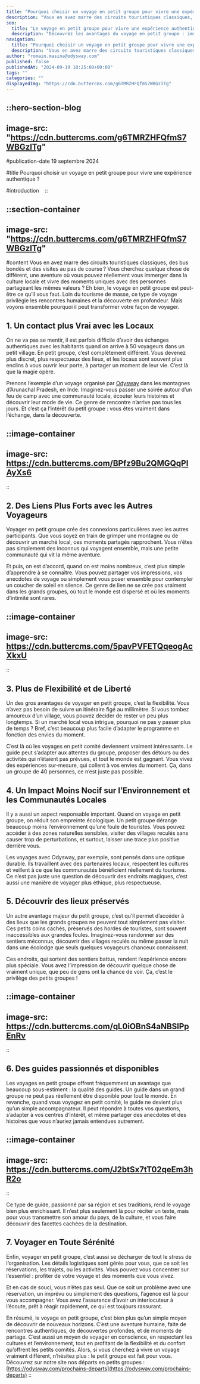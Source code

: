 ```yaml
---
title: "Pourquoi choisir un voyage en petit groupe pour vivre une expérience authentique ?"
description: "Vous en avez marre des circuits touristiques classiques, des bus bondés et des visites au pas de course ? Vous cherchez quelque chose de différent, une aventure où vous pouvez réellement vous immerger dans la culture locale et vivre des moments uniques avec des personnes partageant les mêmes valeurs ? ..."
seo:
  title: "Le voyage en petit groupe pour vivre une expérience authentique ?"
  description: "Découvrez les avantages du voyage en petit groupe : immersion, flexibilité, rencontres et impact positif sur l’environnement. Une expérience plus humaine et responsable !"
navigation:
  title: "Pourquoi choisir un voyage en petit groupe pour vivre une expérience authentique ?"
  description: "Vous en avez marre des circuits touristiques classiques, des bus bondés et des visites au pas de course ? Vous cherchez quelque chose de différent, une aventure où vous pouvez réellement vous immerger dans la culture locale et vivre des moments uniques avec des personnes partageant les mêmes valeurs ? ..."
author: "romain.masina@odysway.com"
published: false
publishedAt: "2024-09-19 10:25:00+00:00"
tags: ""
categories: ""
displayedImg: "https://cdn.buttercms.com/g6TMRZHFQfmS7WBGzITg"
---
```


::hero-section-blog
---
image-src: "https://cdn.buttercms.com/g6TMRZHFQfmS7WBGzITg"
---
#publication-date
19 septembre 2024

#title
Pourquoi choisir un voyage en petit groupe pour vivre une expérience authentique ?

#introduction
  
::

::section-container
---
image-src: "https://cdn.buttercms.com/g6TMRZHFQfmS7WBGzITg"
---
#content
Vous en avez marre des circuits touristiques classiques, des bus bondés et des visites au pas de course ? Vous cherchez quelque chose de différent, une aventure où vous pouvez réellement vous immerger dans la culture locale et vivre des moments uniques avec des personnes partageant les mêmes valeurs ? Eh bien, le voyage en petit groupe est peut-être ce qu’il vous faut. Loin du tourisme de masse, ce type de voyage privilégie les rencontres humaines et la découverte en profondeur. Mais voyons ensemble pourquoi il peut transformer votre façon de voyager.

## **1\. Un contact plus Vrai avec les Locaux**

On ne va pas se mentir, il est parfois difficile d’avoir des échanges authentiques avec les habitants quand on arrive à 50 voyageurs dans un petit village. En petit groupe, c’est complètement différent. Vous devenez plus discret, plus respectueux des lieux, et les locaux sont souvent plus enclins à vous ouvrir leur porte, à partager un moment de leur vie. C’est là que la magie opère.

Prenons l’exemple d’un voyage organisé par [Odysway](https://odysway.com/voyages/inde-arunachal-pradesh) dans les montagnes d’Arunachal Pradesh, en Inde. Imaginez-vous passer une soirée autour d’un feu de camp avec une communauté locale, écouter leurs histoires et découvrir leur mode de vie. Ce genre de rencontre n’arrive pas tous les jours. Et c’est ça l’intérêt du petit groupe : vous êtes vraiment dans l’échange, dans la découverte.

::image-container
---
image-src: https://cdn.buttercms.com/BPfz9Bu2QMGQqPIAyXs6
---
::

## **2\. Des Liens Plus Forts avec les Autres Voyageurs**

Voyager en petit groupe crée des connexions particulières avec les autres participants. Que vous soyez en train de grimper une montagne ou de découvrir un marché local, ces moments partagés rapprochent. Vous n’êtes pas simplement des inconnus qui voyagent ensemble, mais une petite communauté qui vit la même aventure.

Et puis, on est d’accord, quand on est moins nombreux, c’est plus simple d’apprendre à se connaître. Vous pouvez partager vos impressions, vos anecdotes de voyage ou simplement vous poser ensemble pour contempler un coucher de soleil en silence. Ce genre de lien ne se crée pas vraiment dans les grands groupes, où tout le monde est dispersé et où les moments d’intimité sont rares.

::image-container
---
image-src: https://cdn.buttercms.com/5pavPVFETQqeogAcXkxU
---
::

## **3\. Plus de Flexibilité et de Liberté**

Un des gros avantages de voyager en petit groupe, c’est la flexibilité. Vous n’avez pas besoin de suivre un itinéraire figé au millimètre. Si vous tombez amoureux d’un village, vous pouvez décider de rester un peu plus longtemps. Si un marché local vous intrigue, pourquoi ne pas y passer plus de temps ? Bref, c’est beaucoup plus facile d’adapter le programme en fonction des envies du moment.

C’est là où les voyages en petit comité deviennent vraiment intéressants. Le guide peut s’adapter aux attentes du groupe, proposer des détours ou des activités qui n’étaient pas prévues, et tout le monde est gagnant. Vous vivez des expériences sur-mesure, qui collent à vos envies du moment. Ça, dans un groupe de 40 personnes, ce n’est juste pas possible.

## **4\. Un Impact Moins Nocif sur l’Environnement et les Communautés Locales**

Il y a aussi un aspect responsable important. Quand on voyage en petit groupe, on réduit son empreinte écologique. Un petit groupe dérange beaucoup moins l’environnement qu’une foule de touristes. Vous pouvez accéder à des zones naturelles sensibles, visiter des villages reculés sans causer trop de perturbations, et surtout, laisser une trace plus positive derrière vous.

Les voyages avec Odysway, par exemple, sont pensés dans une optique durable. Ils travaillent avec des partenaires locaux, respectent les cultures et veillent à ce que les communautés bénéficient réellement du tourisme. Ce n’est pas juste une question de découvrir des endroits magiques, c’est aussi une manière de voyager plus éthique, plus respectueuse.

## **5\. Découvrir des lieux préservés**

Un autre avantage majeur du petit groupe, c’est qu’il permet d’accéder à des lieux que les grands groupes ne peuvent tout simplement pas visiter. Ces petits coins cachés, préservés des hordes de touristes, sont souvent inaccessibles aux grandes foules. Imaginez-vous randonner sur des sentiers méconnus, découvrir des villages reculés ou même passer la nuit dans une écolodge que seuls quelques voyageurs chanceux connaissent.

Ces endroits, qui sortent des sentiers battus, rendent l’expérience encore plus spéciale. Vous avez l’impression de découvrir quelque chose de vraiment unique, que peu de gens ont la chance de voir. Ça, c’est le privilège des petits groupes !

::image-container
---
image-src: https://cdn.buttercms.com/qL0iOBnS4aNBSlPpEnRv
---
::

## **6\. Des guides passionnés et disponibles**

Les voyages en petit groupe offrent fréquemment un avantage que beaucoup sous-estiment : la qualité des guides. Un guide dans un grand groupe ne peut pas réellement être disponible pour tout le monde. En revanche, quand vous voyagez en petit comité, le guide ne devient plus qu’un simple accompagnateur. Il peut répondre à toutes vos questions, s’adapter à vos centres d’intérêt, et même partager des anecdotes et des histoires que vous n’auriez jamais entendues autrement.

::image-container
---
image-src: https://cdn.buttercms.com/J2btSx7tT02qeEm3hR2o
---
::

Ce type de guide, passionné par sa région et ses traditions, rend le voyage bien plus enrichissant. Il n’est plus seulement là pour réciter un texte, mais pour vous transmettre son amour du pays, de la culture, et vous faire découvrir des facettes cachées de la destination.

## **7\. Voyager en Toute Sérénité**

Enfin, voyager en petit groupe, c’est aussi se décharger de tout le stress de l’organisation. Les détails logistiques sont gérés pour vous, que ce soit les réservations, les trajets, ou les activités. Vous pouvez vous concentrer sur l’essentiel : profiter de votre voyage et des moments que vous vivez.

Et en cas de souci, vous n’êtes pas seul. Que ce soit un problème avec une réservation, un imprévu ou simplement des questions, l’agence est là pour vous accompagner. Vous avez l’assurance d’avoir un interlocuteur à l’écoute, prêt à réagir rapidement, ce qui est toujours rassurant.

En résumé, le voyage en petit groupe, c’est bien plus qu’un simple moyen de découvrir de nouveaux horizons. C’est une aventure humaine, faite de rencontres authentiques, de découvertes profondes, et de moments de partage. C’est aussi un moyen de voyager en conscience, en respectant les cultures et l’environnement, tout en profitant de la flexibilité et du confort qu’offrent les petits comités. Alors, si vous cherchez à vivre un voyage vraiment différent, n’hésitez plus : le petit groupe est fait pour vous. Découvrez sur notre site nos départs en petits groupes : [https://odysway.com/prochains-departs](https://odysway.com/prochains-departs)
::
